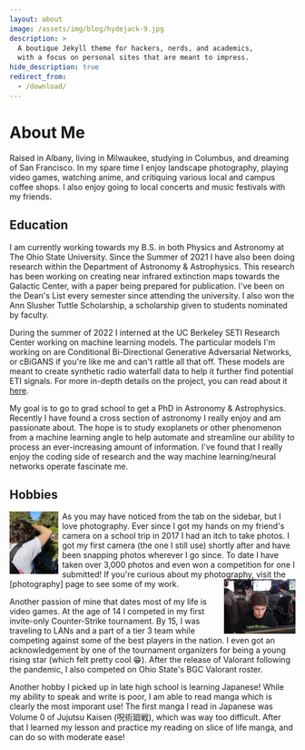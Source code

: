 ```yaml
---
layout: about
image: /assets/img/blog/hydejack-9.jpg
description: >
  A boutique Jekyll theme for hackers, nerds, and academics,
  with a focus on personal sites that are meant to impress.
hide_description: true
redirect_from:
  - /download/
---
```


# About Me

<!--author-->

Raised in Albany, living in Milwaukee, studying in Columbus, and dreaming of San Francisco.
In my spare time I enjoy landscape photography, playing video games, watching anime, and critiquing various local and campus coffee shops.
I also enjoy going to local concerts and music festivals with my friends.

## Education
I am currently working towards my B.S. in both Physics and Astronomy at The Ohio State University.
Since the Summer of 2021 I have also been doing research within the Department of Astronomy & Astrophysics.
This research has been working on creating near infrared extinction maps towards the Galactic Center, with a paper being prepared for publication.
I've been on the Dean's List every semester since attending the university.
I also won the Ann Slusher Tuttle Scholarship, a scholarship given to students nominated by faculty.

During the summer of 2022 I interned at the UC Berkeley SETI Research Center working on machine learning models.
The particular models I'm working on are Conditional Bi-Directional Generative Adversarial Networks, or cBiGANS if you're like me and can't rattle all that off.
These models are meant to create synthetic radio waterfall data to help it further find potential ETI signals.
For more in-depth details on the project, you can read about it [here](/projects/seti-ml/).

My goal is to go to grad school to get a PhD in Astronomy & Astrophysics.
Recently I have found a cross section of astronomy I really enjoy and am passionate about.
The hope is to study exoplanets or other phenomenon from a machine learning angle to help automate and streamline our ability to process an ever-increasing amount of information.
I've found that I really enjoy the coding side of research and the way machine learning/neural networks operate fascinate me.

## Hobbies

<img style="float: left; padding-right: 7px;" src="/assets/img/aiden_camera.jpeg" width = "17%" height="auto"/>
As you may have noticed from the tab on the sidebar, but I love photography.
Ever since I got my hands on my friend's camera on a school trip in 2017 I had an itch to take photos.
I got my first camera (the one I still use) shortly after and have been snapping photos wherever I go since.
To date I have taken over 3,000 photos and even won a competition for one I submitted!
If you're curious about my photography, visit the [photography] page to see some of my work.

<img style="float: right; padding-left: 7px;" src="/assets/img/aiden_mwl.jpeg" width = "25%" height="auto"/>

Another passion of mine that dates most of my life is video games.
At the age of 14 I competed in my first invite-only Counter-Strike tournament.
By 15, I was traveling to LANs and a part of a tier 3 team while competing against some of the best players in the nation.
I even got an acknowledgement by one of the tournament organizers for being a young rising star (which felt pretty cool 😁).
After the release of Valorant following the pandemic, I also competed on Ohio State's BGC Valorant roster.

Another hobby I picked up in late high school is learning Japanese!
While my ability to speak and write is poor, I am able to read manga which is clearly the most imporant use!
The first manga I read in Japanese was Volume 0 of Jujutsu Kaisen (呪術廻戦), which was way too difficult.
After that I learned my lesson and practice my reading on slice of life manga, and can do so with moderate ease!

[photography]: photography